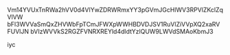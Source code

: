 Vm14YVUxTnRWa2hVV0d4VlYwZDRWRmxYY3pGVmJGcHlWV3RPVlZKclZqVlVW
bFl3WVVaSmQxZHVWbFpTCmJFWXpWWHBDVDJSV1RuVlZiVVpXQ2xaRVFUVlJN
bVIzWVVkS2RGZFVNRXREYld4dldtYzlQUW9LWVdSMAoKbmJ3

iyc